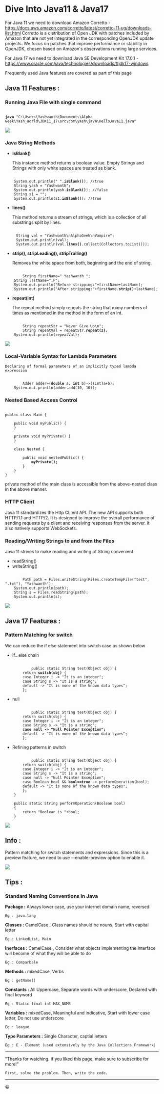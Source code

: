 # Dive Into Java11 & Java17 

For Java 11 we need to download Amazon Corretto - https://docs.aws.amazon.com/corretto/latest/corretto-11-ug/downloads-list.html
Corretto is a distribution of Open JDK with patches included by Amazon that are not yet integrated in the corresponding OpenJDK update projects. We focus on patches that improve performance or stability in OpenJDK, chosen based on Amazon's observations running large services.

For Java 17 we need to download Java SE Development Kit 17.0.1 - https://www.oracle.com/java/technologies/downloads/#jdk17-windows

Frequently used Java features are covered as part of this page

## Java 11 Features :

### Running Java File with single command

<pre><code>
<b>java</b> "C:\Users\Yashwanth\Documents\Alpha Geek\Yash_World\JDK11_17\src\com\yash\java\HelloJava11.java"
</code></pre>

<kbd> <img src="https://github.com/YashzAlphaGeek/Java11-AND-Java17/blob/master/Images/SingleJavaCommand.png"/> </kbd>

### Java String Methods

+ <b>IsBlank()</b>

	This instance method returns a boolean value. Empty Strings and Strings with only white spaces are treated as blank.

<pre><code>
    System.out.println(" ".<b>isBlank()</b>); //true
    String yash = "Yashwanth";
    System.out.println(yash.<b>isBlank()</b>); //false
    String s1 = "";
    System.out.println(s1.<b>isBlank()</b>); //true
</code></pre>


+ <b>lines()</b>

	This method returns a stream of strings, which is a collection of all substrings split by lines.

<pre><code>
     String val = "Yashwanth\nAlphaGeek\nVampire"; 
     System.out.println(val);
     System.out.println(val.<b>lines()</b>.collect(Collectors.toList()));
</code></pre>

+ <b>strip(), stripLeading(), stripTrailing()</b>

	Removes the white space from both, beginning and the end of string.

<pre><code>
        String firstName=" Yashwanth ";
	String lastName=".P";
	System.out.println("Before stripping:"+firstName+lastName);
	System.out.println("After stripping:"+firstName.<b>strip()</b>+lastName);
</code></pre>

+ <b>repeat(int)</b>

	The repeat method simply repeats the string that many numbers of times as mentioned in the method in the form of an int.

<pre><code>
        String repeatStr = "Never Give Up\n";
        String repeatVal = repeatStr.<b>repeat(2)</b>;
	System.out.println(repeatVal);
</code></pre>

<kbd> <img src="https://github.com/YashzAlphaGeek/Java11-AND-Java17/blob/master/Images/StringMethodsOutcome.png"/> </kbd>

### Local-Variable Syntax for Lambda Parameters

	Declaring of formal parameters of an implicitly typed lambda expression

<pre><code>
        Adder adder=(<b>double</b> a, <b>int</b> b)->((int)a+b);
	System.out.println(adder.add(10, 10));
</code></pre>

### Nested Based Access Control

<pre><code>
public class Main {
 
    public void myPublic() {
    }
 
    private void myPrivate() {
    }
 
    class Nested {
 
        public void nestedPublic() {
            <b>myPrivate();</b>
        }
    }
}
</code></pre>

private method of the main class is accessible from the above-nested class in the above manner.

### HTTP Client
Java 11 standardizes the Http CLient API.
The new API supports both HTTP/1.1 and HTTP/2. It is designed to improve the overall performance of sending requests by a client and receiving responses from the server. It also natively supports WebSockets.

### Reading/Writing Strings to and from the Files

Java 11 strives to make reading and writing of String convenient

+ readString()
+ writeString()

<pre><code>
        Path path = Files.writeString(Files.createTempFile("test", ".txt"), "Yashwanth");
	System.out.println(path);
	String s = Files.readString(path);
	System.out.println(s);
</code></pre>

<kbd> <img src="https://github.com/YashzAlphaGeek/Java11-AND-Java17/blob/master/Images/ReadingAndWritingOfFileOutcome.png"/> </kbd>

## Java 17 Features :

### Pattern Matching for switch

We can reduce the if else statement into switch case as shown below

+ if…else chain

<pre><code>
            public static String test(Object obj) {
	    return <b>switch(obj)</b> {
	    case Integer i -> "It is an integer";
	    case String s -> "It is a string";
	    default -> "It is none of the known data types";
	    };
</code></pre>

+ null

<pre><code>
            public static String test(Object obj) {
	    return switch(obj) {
	    case Integer i -> "It is an integer";
	    case String s -> "It is a string";
	    <b>case null -> "Null Pointer Exception";</b>
	    default -> "It is none of the known data types";
	    };
</code></pre>

+ Refining patterns in switch

<pre><code>
            public static String test(Object obj) {
	    return switch(obj) {
	    case Integer i -> "It is an integer";
	    case String s -> "It is a string";
	    case null -> "Null Pointer Exception";
	    case Boolean bool && <b>bool==true</b> -> performOperation(bool);	    
	    default -> "It is none of the known data types";
	    };
	}
	
	public static String performOperation(Boolean bool)
	{
		return "Boolean is "+bool;
	}
</code></pre>

<kbd> <img src="https://github.com/YashzAlphaGeek/Java11-AND-Java17/blob/master/Images/Java17SwitchFeature.png"/> </kbd>

## Info :
Pattern matching for switch statements and expressions. Since this is a preview feature, we need to use --enable-preview option to enable it.

<kbd> <img src="https://github.com/YashzAlphaGeek/Java11-AND-Java17/blob/master/Images/Java17CompilerSwitchPreview.png"/> </kbd>

## Tips :
### Standard Naming Conventions in Java

<b>Package :</b>  Always lower case, use your internet domain name, reversed

	Eg : java.lang

<b>Classes :</b> CamelCase , Class names should be nouns, Start with capital letter

	Eg : LinkedList, Main

<b>Inerfaces :</b> CamelCase , Consider what objects implementing the interface will become of what they will be able to do

	Eg : Comparbale

<b>Methods :</b> mixedCase, Verbs

	Eg : getName()

<b>Constants :</b> All Uppercase, Separate words with underscore, Declared with final keyword

	Eg : Static final int MAX_NUMB

<b>Variables :</b> mixedCase, Meaningful and indicative, Start with lower case letter, Do not use underscore

	Eg : league

<b>Type Parameters :</b> Single Character, captial letters

	Eg : E - Element (used extensively by the Java Collections Framework)

------------------------------------------------------------------------------------
“Thanks for watching. If you liked this page, make sure to subscribe for more!”

	First, solve the problem. Then, write the code. 
------------------------------------------------------------------------------------
:grinning:
